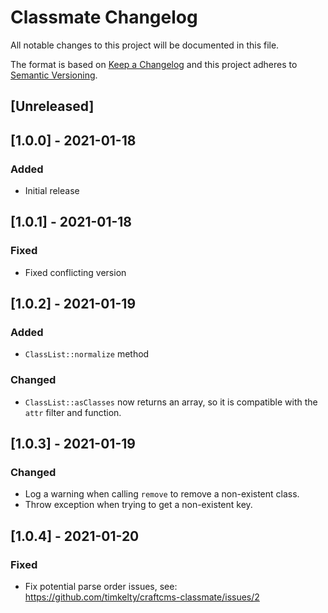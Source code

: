 # Classmate Changelog

All notable changes to this project will be documented in this file.

The format is based on [Keep a Changelog](http://keepachangelog.com/) and this project adheres to [Semantic Versioning](http://semver.org/).

## [Unreleased]

## [1.0.0] - 2021-01-18

### Added

- Initial release

## [1.0.1] - 2021-01-18

### Fixed

- Fixed conflicting version

## [1.0.2] - 2021-01-19

### Added

- `ClassList::normalize` method

### Changed

- `ClassList::asClasses` now returns an array, so it is compatible with the `attr` filter and function.

## [1.0.3] - 2021-01-19

### Changed

- Log a warning when calling `remove` to remove a non-existent class.
- Throw exception when trying to get a non-existent key.

## [1.0.4] - 2021-01-20

### Fixed

- Fix potential parse order issues, see: https://github.com/timkelty/craftcms-classmate/issues/2
